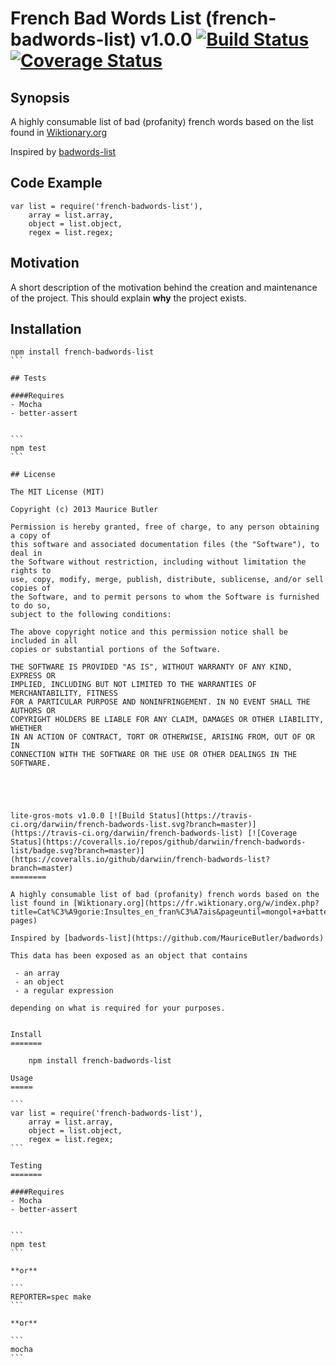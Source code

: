 # French Bad Words List (french-badwords-list) v1.0.0 [![Build Status](https://travis-ci.org/darwiin/french-badwords-list.svg?branch=master)](https://travis-ci.org/darwiin/french-badwords-list) [![Coverage Status](https://coveralls.io/repos/github/darwiin/french-badwords-list/badge.svg?branch=master)](https://coveralls.io/github/darwiin/french-badwords-list?branch=master)


## Synopsis

A highly consumable list of bad (profanity) french words based on the list found in [Wiktionary.org](https://fr.wiktionary.org/w/index.php?title=Cat%C3%A9gorie:Insultes_en_fran%C3%A7ais&pageuntil=mongol+a+batteries%0Amongol+%C3%A0+batteries#mw-pages)

Inspired by [badwords-list](https://github.com/MauriceButler/badwords)

## Code Example

```
var list = require('french-badwords-list'),
	array = list.array,
	object = list.object,
	regex = list.regex;
```

## Motivation

A short description of the motivation behind the creation and maintenance of the project. This should explain **why** the project exists.

## Installation

````
npm install french-badwords-list
```

## Tests

####Requires
- Mocha
- better-assert


```
npm test
```

## License

The MIT License (MIT)

Copyright (c) 2013 Maurice Butler

Permission is hereby granted, free of charge, to any person obtaining a copy of
this software and associated documentation files (the "Software"), to deal in
the Software without restriction, including without limitation the rights to
use, copy, modify, merge, publish, distribute, sublicense, and/or sell copies of
the Software, and to permit persons to whom the Software is furnished to do so,
subject to the following conditions:

The above copyright notice and this permission notice shall be included in all
copies or substantial portions of the Software.

THE SOFTWARE IS PROVIDED "AS IS", WITHOUT WARRANTY OF ANY KIND, EXPRESS OR
IMPLIED, INCLUDING BUT NOT LIMITED TO THE WARRANTIES OF MERCHANTABILITY, FITNESS
FOR A PARTICULAR PURPOSE AND NONINFRINGEMENT. IN NO EVENT SHALL THE AUTHORS OR
COPYRIGHT HOLDERS BE LIABLE FOR ANY CLAIM, DAMAGES OR OTHER LIABILITY, WHETHER
IN AN ACTION OF CONTRACT, TORT OR OTHERWISE, ARISING FROM, OUT OF OR IN
CONNECTION WITH THE SOFTWARE OR THE USE OR OTHER DEALINGS IN THE SOFTWARE.





lite-gros-mots v1.0.0 [![Build Status](https://travis-ci.org/darwiin/french-badwords-list.svg?branch=master)](https://travis-ci.org/darwiin/french-badwords-list) [![Coverage Status](https://coveralls.io/repos/github/darwiin/french-badwords-list/badge.svg?branch=master)](https://coveralls.io/github/darwiin/french-badwords-list?branch=master)
========

A highly consumable list of bad (profanity) french words based on the list found in [Wiktionary.org](https://fr.wiktionary.org/w/index.php?title=Cat%C3%A9gorie:Insultes_en_fran%C3%A7ais&pageuntil=mongol+a+batteries%0Amongol+%C3%A0+batteries#mw-pages)

Inspired by [badwords-list](https://github.com/MauriceButler/badwords)

This data has been exposed as an object that contains

 - an array
 - an object
 - a regular expression

depending on what is required for your purposes.


Install
=======

    npm install french-badwords-list

Usage
=====

```
var list = require('french-badwords-list'),
	array = list.array,
	object = list.object,
	regex = list.regex;
```

Testing
=======

####Requires
- Mocha
- better-assert


```
npm test
```

**or**

```
REPORTER=spec make
```

**or**

```
mocha
```



